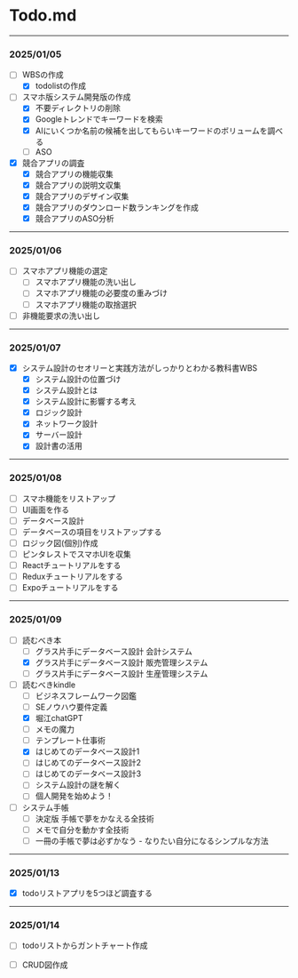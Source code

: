 
# Todo.md

___
### 2025/01/05
+ [ ] WBSの作成
  + [x] todolistの作成
+ [ ] スマホ版システム開発版の作成
  + [x] 不要ディレクトリの削除
  + [x] Googleトレンドでキーワードを検索
  + [x] AIにいくつか名前の候補を出してもらいキーワードのボリュームを調べる
  + [ ] ASO
+ [x] 競合アプリの調査
  + [x] 競合アプリの機能収集
  + [x] 競合アプリの説明文収集
  + [x] 競合アプリのデザイン収集
  + [x] 競合アプリのダウンロード数ランキングを作成
  + [x] 競合アプリのASO分析
---
### 2025/01/06
+ [ ] スマホアプリ機能の選定
  + [ ] スマホアプリ機能の洗い出し
  + [ ] スマホアプリ機能の必要度の重みづけ
  + [ ] スマホアプリ機能の取捨選択
+ [ ] 非機能要求の洗い出し
---
### 2025/01/07
+ [x] システム設計のセオリーと実践方法がしっかりとわかる教科書WBS
  + [x] システム設計の位置づけ
  + [x] システム設計とは
  + [x] システム設計に影響する考え
  + [x] ロジック設計
  + [x] ネットワーク設計
  + [x] サーバー設計
  + [x] 設計書の活用
---
### 2025/01/08
+ [ ] スマホ機能をリストアップ
+ [ ] UI画面を作る
+ [ ] データベース設計
+ [ ] データベースの項目をリストアップする
+ [ ] ロジック図(個別)作成
+ [ ] ピンタレストでスマホUIを収集
+ [ ] Reactチュートリアルをする
+ [ ] Reduxチュートリアルをする
+ [ ] Expoチュートリアルをする
---
### 2025/01/09
+ [ ] 読むべき本
  + [ ] グラス片手にデータベース設計 会計システム
  + [x] グラス片手にデータベース設計 販売管理システム
  + [ ] グラス片手にデータベース設計 生産管理システム
+ [ ] 読むべきkindle
  + [ ] ビジネスフレームワーク図鑑
  + [ ] SEノウハウ要件定義
  + [x] 堀江chatGPT
  + [ ] メモの魔力
  + [ ] テンプレート仕事術
  + [x] はじめてのデータベース設計1
  + [ ] はじめてのデータベース設計2
  + [ ] はじめてのデータベース設計3
  + [ ] システム設計の謎を解く
  + [ ] 個人開発を始めよう！
+ [ ] システム手帳
  + [ ] 決定版 手帳で夢をかなえる全技術
  + [ ] メモで自分を動かす全技術
  + [ ] 一冊の手帳で夢は必ずかなう - なりたい自分になるシンプルな方法
---
### 2025/01/13
+ [x] todoリストアプリを5つほど調査する
---
### 2025/01/14
+ [ ] todoリストからガントチャート作成
+ [ ] CRUD図作成

